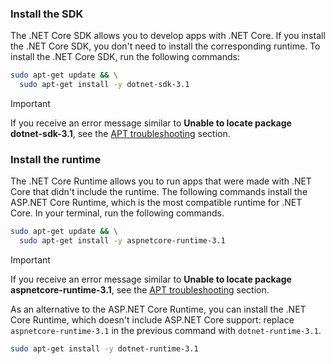 
### Install the SDK

The .NET Core SDK allows you to develop apps with .NET Core. If you install the .NET Core SDK, you don't need to install the corresponding runtime. To install the .NET Core SDK, run the following commands:

```bash
sudo apt-get update && \
  sudo apt-get install -y dotnet-sdk-3.1
```

> [!IMPORTANT]
> If you receive an error message similar to **Unable to locate package dotnet-sdk-3.1**, see the [APT troubleshooting](#apt-troubleshooting) section.

### Install the runtime

The .NET Core Runtime allows you to run apps that were made with .NET Core that didn't include the runtime. The following commands install the ASP.NET Core Runtime, which is the most compatible runtime for .NET Core. In your terminal, run the following commands.

```bash
sudo apt-get update && \
  sudo apt-get install -y aspnetcore-runtime-3.1
```

> [!IMPORTANT]
> If you receive an error message similar to **Unable to locate package aspnetcore-runtime-3.1**, see the [APT troubleshooting](#apt-troubleshooting) section.

As an alternative to the ASP.NET Core Runtime, you can install the .NET Core Runtime, which doesn't include ASP.NET Core support: replace `aspnetcore-runtime-3.1` in the previous command with `dotnet-runtime-3.1`.

```bash
sudo apt-get install -y dotnet-runtime-3.1
```
